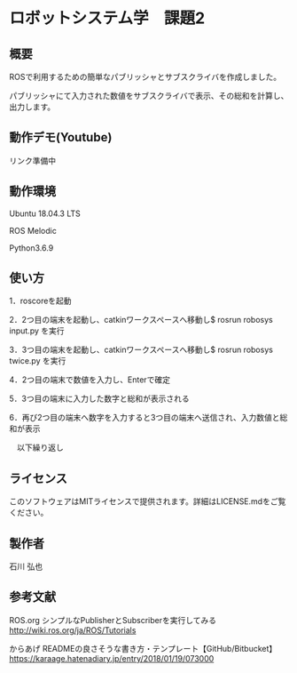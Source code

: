 # ロボットシステム学　課題2 
## 概要
ROSで利用するための簡単なパブリッシャとサブスクライバを作成しました。

パブリッシャにて入力された数値をサブスクライバで表示、その総和を計算し、出力します。

## 動作デモ(Youtube)
リンク準備中

## 動作環境
Ubuntu 18.04.3 LTS

ROS Melodic

Python3.6.9

## 使い方
1．roscoreを起動

2．2つ目の端末を起動し、catkinワークスペースへ移動し$ rosrun robosys input.py を実行

3．3つ目の端末を起動し、catkinワークスペースへ移動し$ rosrun robosys twice.py を実行

4．2つ目の端末で数値を入力し、Enterで確定

5．3つ目の端末に入力した数字と総和が表示される

6．再び2つ目の端末へ数字を入力すると3つ目の端末へ送信され、入力数値と総和が表示

 　以下繰り返し

## ライセンス
このソフトウェアはMITライセンスで提供されます。詳細はLICENSE.mdをご覧ください。

## 製作者
石川 弘也

## 参考文献
ROS.org シンプルなPublisherとSubscriberを実行してみる http://wiki.ros.org/ja/ROS/Tutorials

からあげ READMEの良さそうな書き方・テンプレート【GitHub/Bitbucket】https://karaage.hatenadiary.jp/entry/2018/01/19/073000 
